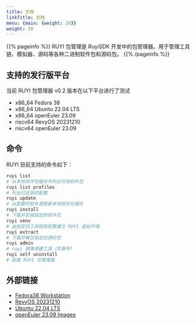 ```yaml
---
title: 文档
linkTitle: 文档
menu: {main: {weight: 20}}
weight: 20
---
```


{{% pageinfo %}}
RUYI 包管理是 RuyiSDK 开发中的包管理器。用于管理工具链、模拟器、源码等各种二进制软件包和源码包。
{{% /pageinfo %}}

## 支持的发行版平台

当前 RUYI 包管理器 v0.2 版本在以下平台进行了测试

+ x86_64 Fedora 38
+ x86_64 Ubuntu 22.04 LTS
+ x86_64 openEuler 23.09
+ riscv64 RevyOS 20231210
+ riscv64 openEuler 23.09

## 命令

RUYI 目前支持的命令如下：

```bash
ruyi list
# 从本地软件包缓存中列出可用软件包
ruyi list profiles
# 列出已安装的配置
ruyi update
# 从配置的软件源更新本地软件包缓存
ruyi install
# 下载并安装指定的软件包
ruyi venv
# 由指定的工具链和配置建立 RUYI 虚拟环境
ruyi extract
# 下载并解包指定的源码包
ruyi admin
# ruyi 镜像搭建工具（完善中）
ruyi self uninstall
# 卸载 RUYI 包管理器
```

## 外部链接

+ [Fedora38 Workstation](https://download.fedoraproject.org/pub/fedora/linux/releases/38/Workstation/x86_64/iso/)
+ [RevyOS 20231210](https://mirror.iscas.ac.cn/revyos/extra/images/lpi4a/20231210/)
+ [Ubuntu 22.04 LTS](https://www.releases.ubuntu.com/jammy/)
+ [openEuler 23.09 Images](https://repo.openeuler.openatom.cn/openEuler-23.09/ISO/)

